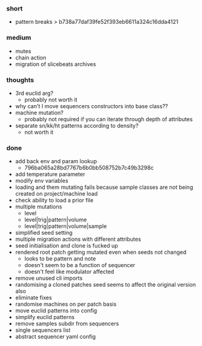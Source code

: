 ### short

- pattern breaks > b738a77daf39fe52f393eb6611a324c16dda4121

### medium

- mutes
- chain action
- migration of slicebeats archives

### thoughts

- 3rd euclid arg?
  - probably not worth it
- why can't I move sequencers constructors into base class??
- machine mutation?
  - probably not required if you can iterate through depth of attributes
- separate sn/kk/ht patterns according to density?
  - not worth it

### done

- add back env and param lookup
  - 796ba065a28bd7767b6b0bb508752b7c49b3298c
- add temperature parameter
- modify env variables
- loading and them mutating fails because sample classes are not being created on project/machine load
- check ability to load a prior file
- multiple mutations
  - level 
  - level|trig|pattern|volume
  - level|trig|pattern|volume|sample
- simplified seed setting
- multiple migration actions with different attributes
- seed initialisation and clone is fucked up
- rendered root patch getting mutated even when seeds not changed
  - looks to be pattern and note
  - doesn't seem to be a function of sequencer
  - doesn't feel like modulator affected
- remove unused cli imports
- randomising a cloned patches seed seems to affect the original version also
- eliminate fixes
- randomise machines on per patch basis
- move euclid patterns into config
- simplify euclid patterns
- remove samples subdir from sequencers
- single sequencers list
- abstract sequencer yaml config
